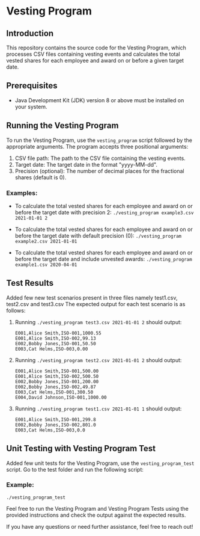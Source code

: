 # Vesting Program

## Introduction
This repository contains the source code for the Vesting Program, which processes CSV files containing vesting events and calculates the total vested shares for each employee and award on or before a given target date.

## Prerequisites
- Java Development Kit (JDK) version 8 or above must be installed on your system.

## Running the Vesting Program
To run the Vesting Program, use the `vesting_program` script followed by the appropriate arguments. The program accepts three positional arguments:
1. CSV file path: The path to the CSV file containing the vesting events.
2. Target date: The target date in the format "yyyy-MM-dd".
3. Precision (optional): The number of decimal places for the fractional shares (default is 0).

### Examples:
- To calculate the total vested shares for each employee and award on or before the target date with precision 2:
`./vesting_program example3.csv 2021-01-01 2`

- To calculate the total vested shares for each employee and award on or before the target date with default precision (0):
`./vesting_program example2.csv 2021-01-01`

- To calculate the total vested shares for each employee and award on or before the target date and include unvested awards:
`./vesting_program example1.csv 2020-04-01`


## Test Results
Added few new test scenarios present in three files namely test1.csv, test2.csv and test3.csv
The expected output for each test scenario is as follows:
1. Running `./vesting_program test3.csv 2021-01-01 2` should output:
   ```
   E001,Alice Smith,ISO-001,1000.55   
   E001,Alice Smith,ISO-002,99.13    
   E002,Bobby Jones,ISO-001,50.50  
   E003,Cat Helms,ISO-003,0.00  
   ```
2. Running `./vesting_program test2.csv 2021-01-01 2` should output:
    ```
   E001,Alice Smith,ISO-001,500.00
   E001,Alice Smith,ISO-002,500.50
   E002,Bobby Jones,ISO-001,200.00
   E002,Bobby Jones,ISO-002,49.87
   E003,Cat Helms,ISO-001,300.50
   E004,David Johnson,ISO-001,1000.00
    ```

3. Running `./vesting_program test1.csv 2021-01-01 1` should output:
   ```
   E001,Alice Smith,ISO-001,299.8
   E002,Bobby Jones,ISO-002,801.0
   E003,Cat Helms,ISO-003,0.0
   ```

## Unit Testing with Vesting Program Test
Added few unit tests for the Vesting Program, use the `vesting_program_test` script. 
Go to the test folder and run the following script:

### Example:
`./vesting_program_test`

Feel free to run the Vesting Program and Vesting Program Tests using the provided instructions and check the output against the expected results.

If you have any questions or need further assistance, feel free to reach out!
